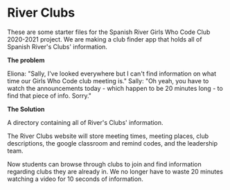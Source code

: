 # River Clubs

These are some starter files for the Spanish River Girls Who Code Club 2020-2021 project. We are making a club finder app that holds all of Spanish River's Clubs' information.

**The problem**

Eliona: "Sally, I've looked everywhere but I can't find information on what time our Girls Who Code club meeting is." Sally: "Oh yeah, you have to watch the announcements today - which happen to be 20 minutes long - to find that piece of info. Sorry."

**The Solution**

A directory containing all of River's Clubs' information.

The River Clubs website will store meeting times, meeting places, club descriptions, the google classroom and remind codes, and the leadership team.

Now students can browse through clubs to join and find information regarding clubs they are already in. We no longer have to waste 20 minutes watching a video for 10 seconds of information.
